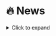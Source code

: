 # 🔥 News

<details>
<summary>Click to expand</summary>

- *2023.07*: Two papers are accepted by ICCV 2023 (one first-authored)!
- *2023.06*: Feel free to check out our new work, [Federated Generative Learning with Foundation Models](https://arxiv.org/abs/2306.16064).
- *2023.03*: 🎉 I graduate from ZJU with First-Class Honours.
- *2023.02*: One first-authored paper is accepted by CVPR 2023 (<font color="red">Highlight; 2.5% acceptance rate </font>)!
- *2023.01*: One first-authored paper is accepted by ICLR 2023!
- *2022.11*: One first-authored paper is accepted by AAAI 2023 (<font color="red">Oral </font>)!
- *2022.09*: One first-authored paper is accepted by NeurIPS 2022!
- *2022.05*: One first-authored paper is accepted by ICML 2022!
- *2022.03*: One first-authored paper is accepted by CVPR 2022!

</details>


  

